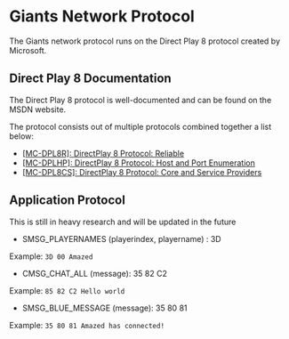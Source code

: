 # Giants Network Protocol

The Giants network protocol runs on the Direct Play 8 protocol created by Microsoft.

## Direct Play 8 Documentation

The Direct Play 8 protocol is well-documented and can be found on the MSDN website.

The protocol consists out of multiple protocols combined together a list below:

- [[MC-DPL8R]: DirectPlay 8 Protocol: Reliable](https://msdn.microsoft.com/en-us/library/cc217167.aspx)
- [[MC-DPLHP]: DirectPlay 8 Protocol: Host and Port Enumeration](https://msdn.microsoft.com/en-us/library/cc217240.aspx)
- [[MC-DPL8CS]: DirectPlay 8 Protocol: Core and Service Providers](https://msdn.microsoft.com/en-us/library/cc217035.aspx) 

## Application Protocol

This is still in heavy research and will be updated in the future

- SMSG_PLAYERNAMES (playerindex, playername) : 3D

Example: `3D 00 Amazed`


- CMSG_CHAT_ALL (message): 35 82 C2

Example: `85 82 C2 Hello world`


- SMSG_BLUE_MESSAGE (message): 35 80 81

Example: `35 80 81 Amazed has connected!`
